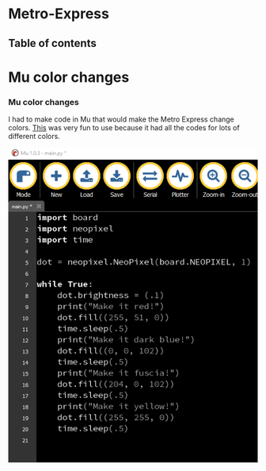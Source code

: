 # Metro-Express


## Table of contents

# Mu color changes



### Mu color changes
I had to make code in Mu that would make the Metro Express change colors. [This](https://www.w3schools.com/colors/colors_picker.asp) was very fun to use because it had all the codes for lots of different colors. 


![](https://github.com/elynch78/Metro-Express/blob/main/Images/mucode1.PNG) 
























